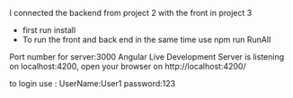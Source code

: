 I connected the backend from project 2 with the front in project 3
- first run install
- To run the front and back end in the same time use npm run RunAll

Port number for server:3000
Angular Live Development Server is listening on localhost:4200, open your browser on http://localhost:4200/

to login use :
UserName:User1
password:123

